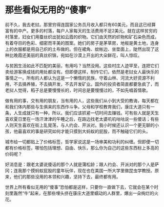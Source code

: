 # 那些看似无用的“傻事”

前不久，我去老挝。那里穷得连国家公务员月收入都只有60美元，而且这已经算富有的中产。更多的村落，每户人家每天的生活费用不足2美元。就在这样贫穷的村落里，妇女们用蚕丝织出犹如云霞的织物。它们由天然的织物和矿石染色而成，有着夺目的色彩、细密而丰美的图案。她们的房子是茅草房，地板是黄土地，连身上的衣服都是用自己织的土布做的。但在裙角、蚊帐边、坐垫面上，陡然出现了这种比晚霞还美丽的真丝织锦，宛如在沙漠上开出的大朵鲜花，叫人惊叹。 

与贫困生活如此不匹配的美丽，有用吗？当然没用。这些村庄人迹罕至，连把它们卖给游客换成钱的用处都没有。但即便这样，制作它们，依然是老挝女人最快乐的事情之一。所有的人都认为这是一个懒惰的民族，守着山林、河流大好资源不利用，不去搞养殖，不去搞开发，不去开发矿业。国外的投资者简直都要急疯了，而老挝人觉得，稻子总是要慢慢长的，时间总是要慢慢过的，不如先唱首情歌。 

做有用的事，交有用的朋友，当有用的人，这些我们从小到大受的教诲，每天都在和我们体内那些与生俱来的东西作斗争。父母和学校教育我们，康庄大道只有一条，人生成就只有一种，所以，我们应该抓紧一切时间去赚钱。可有些人就是天生喜欢夏日里在一场汗津津的午睡之后，在路边找老太婆叽叽咕咕说一些傻话；有些人则天生喜欢在街上乱晃荡，与人约会、开派对。我小时候还认识一个更无聊的小孩，他最喜欢的事是研究如何才能只摸到大蚂蚁的屁股，而不触碰它们的头。 

城市给一切都贴上了价格标签，哲学家说这是一场审美和功利的纠缠。但即便一切都有价格标签，哪怕包括理想、自由、快乐，那么你为自己的这些东西标上多高的价码呢？ 

好消息是：跟老太婆说傻话的那个人就是蒲松龄；跟人约会、开派对的那个人是萨冈；连我那个摸蚂蚁屁股的童年玩伴，现在也在美国一所大学里做昆虫学教授。原来，他们的那些没用的本领和兴趣，坚持下去，最终都有用。 

世界上所有看似无用的“傻事”恐怕都是这样，只要你一直做下去，它就会在某个时刻里轰然“牛”起来，在那些埋头挤在康庄大道里蠕动的人群里，爆出一朵绚烂的火花。